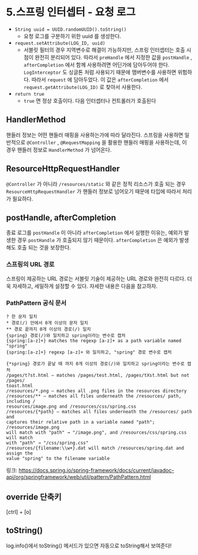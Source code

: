 # 5.스프링 인터셉터 - 요청 로그

- `String uuid = UUID.randomUUID().toString()`
    - 요청 로그를 구분하기 위한 uuid 를 생성한다.
- `request.setAttribute(LOG_ID, uuid)`
    - 서블릿 필터의 경우 지역변수로 해결이 가능하지만, 스프링 인터셉터는 호출 시점이 완전히 분리되어
    있다. 따라서 `preHandle` 에서 지정한 값을 `postHandle` , `afterCompletion` 에서 함께 사용하려면
    어딘가에 담아두어야 한다. `LogInterceptor` 도 싱글톤 처럼 사용되기 때문에 맴버변수를 사용하면
    위험하다. 따라서 `request` 에 담아두었다. 이 값은 `afterCompletion` 에서
    `request.getAttribute(LOG_ID)` 로 찾아서 사용한다.
- `return true`
    - `true` 면 정상 호출이다. 다음 인터셉터나 컨트롤러가 호출된다


## HandlerMethod
핸들러 정보는 어떤 핸들러 매핑을 사용하는가에 따라 달라진다. 스프링을 사용하면 일반적으로
`@Controller` , `@RequestMapping` 을 활용한 핸들러 매핑을 사용하는데, 이 경우 핸들러 정보로
`HandlerMethod` 가 넘어온다.

## ResourceHttpRequestHandler
`@Controller` 가 아니라 `/resources/static` 와 같은 정적 리소스가 호출 되는 경우
`ResourceHttpRequestHandler` 가 핸들러 정보로 넘어오기 때문에 타입에 따라서 처리가 필요하다.

## postHandle, afterCompletion
종료 로그를 `postHandle` 이 아니라 `afterCompletion` 에서 실행한 이유는, 예외가 발생한 경우
`postHandle` 가 호출되지 않기 때문이다. `afterCompletion` 은 예외가 발생해도 호출 되는 것을 보장한다.

### 스프링의 URL 경로
스프링이 제공하는 URL 경로는 서블릿 기술이 제공하는 URL 경로와 완전히 다르다. 더욱 자세하고, 
세밀하게 설정할 수 있다. 
자세한 내용은 다음을 참고하자.

### PathPattern 공식 문서
```
? 한 문자 일치
* 경로(/) 안에서 0개 이상의 문자 일치
** 경로 끝까지 0개 이상의 경로(/) 일치
{spring} 경로(/)와 일치하고 spring이라는 변수로 캡처
{spring:[a-z]+} matches the regexp [a-z]+ as a path variable named "spring"
{spring:[a-z]+} regexp [a-z]+ 와 일치하고, "spring" 경로 변수로 캡처

{*spring} 경로가 끝날 때 까지 0개 이상의 경로(/)와 일치하고 spring이라는 변수로 캡처
/pages/t?st.html — matches /pages/test.html, /pages/tXst.html but not /pages/
toast.html
/resources/*.png — matches all .png files in the resources directory
/resources/** — matches all files underneath the /resources/ path, including /
resources/image.png and /resources/css/spring.css
/resources/{*path} — matches all files underneath the /resources/ path and 
captures their relative path in a variable named "path"; /resources/image.png 
will match with "path" → "/image.png", and /resources/css/spring.css will match 
with "path" → "/css/spring.css"
/resources/{filename:\\w+}.dat will match /resources/spring.dat and assign the 
value "spring" to the filename variable
```
링크: https://docs.spring.io/spring-framework/docs/current/javadoc-api/org/springframework/web/util/pattern/PathPattern.html


## override 단축키
[ctrl] + [o]

## toString()
log.info()에서 toString() 메서드가 있으면 자동으로 toString해서 보여준다!